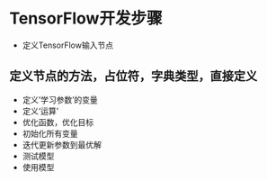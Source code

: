 # TensorFlow开发步骤
- 定义TensorFlow输入节点
## 定义节点的方法，占位符，字典类型，直接定义
- 定义’学习参数’的变量
- 定义‘运算’
- 优化函数，优化目标
- 初始化所有变量
- 迭代更新参数到最优解
- 测试模型
- 使用模型

